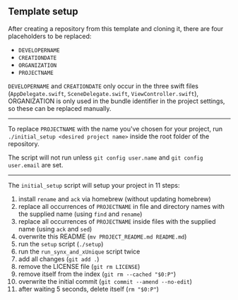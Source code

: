 ## Template setup

After creating a repository from this template and cloning it, there are four placeholders to be replaced:
- `DEVELOPERNAME`
- `CREATIONDATE`
- `ORGANIZATION`
- `PROJECTNAME`

`DEVELOPERNAME` and `CREATIONDATE` only occur in the three swift files (`AppDelegate.swift`, `SceneDelegate.swift`, `ViewController.swift`), 
ORGANIZATION is only used in the bundle identifier in the project settings, so these can be replaced manually.

---

To replace `PROJECTNAME` with the name you've chosen for your project, run
`./initial_setup <desired project name>` inside the root folder of the repository.

The script will not run unless `git config user.name` and `git config user.email` are set.

---

The `initial_setup` script will setup your project in 11 steps:
1. install `rename` and `ack` via homebrew (without updating homebrew)
2. replace all occurrences of `PROJECTNAME` in file and directory names with the supplied name (using `find` and `rename`)
3. replace all occurrences of `PROJECTNAME` inside files with the supplied name (using `ack` and `sed`)
4. overwrite this README (`mv PROJECT_README.md README.md`)
5. run the `setup` script (`./setup`)
6. run the `run_synx_and_xUnique` script twice
7. add all changes (`git add .`)
8. remove the LICENSE file (`git rm LICENSE`)
9. remove itself from the index (`git rm --cached "$0:P"`)
10. overwrite the initial commit (`git commit --amend --no-edit`)
11. after waiting 5 seconds, delete itself (`rm "$0:P"`)
